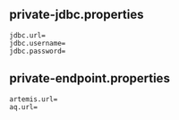 ## private-jdbc.properties
```
jdbc.url=
jdbc.username=
jdbc.password=
```

## private-endpoint.properties
```
artemis.url=
aq.url=
```
